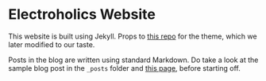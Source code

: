 # Electroholics Website

This website is built using Jekyll.
Props to [this repo](https://github.com/rohanchandra/type-theme)
for the theme, which we later modified to our taste.

Posts in the blog are written using standard Markdown. Do take a look at the
sample blog post in the `_posts` folder and [this page](https://jekyllrb.com/docs/posts/),
before starting off.
